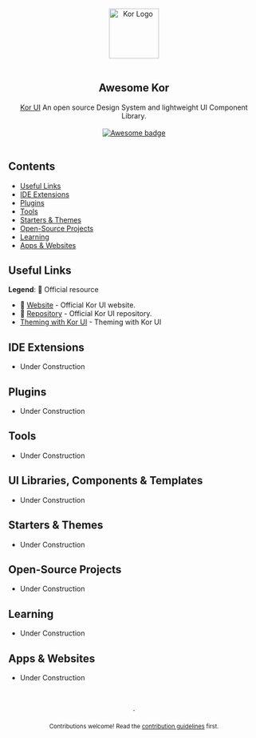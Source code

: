 <p align="center">
  <br />
  <img width="100" src="https://cdn-images-1.medium.com/fit/c/200/200/1*2RYaNNTSGrXwNaDlj_BHQQ@2x.png" alt="Kor Logo">
  <br />
  <br />
</p>

<h2 align="center">Awesome Kor</h2>

<p align="center">
  <a href="https://kor-ui.com/">Kor UI</a> An open source Design System and lightweight UI Component Library.
  <br />
  <br />
  <a href="https://github.com/sindresorhus/awesome">
    <img src="https://cdn.rawgit.com/sindresorhus/awesome/d7305f38d29fed78fa85652e3a63e154dd8e8829/media/badge.svg" alt="Awesome badge">
  </a>
  <br />
  <br />
</p>

## Contents

- [Useful Links](#useful-links)
- [IDE Extensions](#ide-extensions)
- [Plugins](#plugins)
- [Tools](#tools)
- [Starters & Themes](#starters--themes)
- [Open-Source Projects](#open-source-projects)
- [Learning](#learning)
- [Apps & Websites](#apps--websites)

## Useful Links

**Legend**: 💙 Official resource

- 💙 [Website](https://kor-ui.com/) - Official Kor UI website.
- 💙 [Repository](https://github.com/kor-ui/kor) - Official Kor UI repository.
- [Theming with Kor UI](https://levelup.gitconnected.com/theming-with-kor-ui-1a843b27bbda) - Theming with Kor UI

## IDE Extensions

- Under Construction

## Plugins

- Under Construction

## Tools

- Under Construction

## UI Libraries, Components & Templates

- Under Construction

## Starters & Themes

- Under Construction

## Open-Source Projects

- Under Construction

## Learning

- Under Construction

## Apps & Websites

- Under Construction

<p align="center">
  <br />
  <br />
  ·
  <br />
  <br />
  <sub>Contributions welcome! Read the <a href="CONTRIBUTING.md">contribution guidelines</a> first.</sub>
</p>
